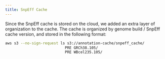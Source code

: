 ```yaml
---
title: SnpEff Cache
---
```


Since the SnpEff cache is stored on the cloud, we added an extra layer of organization to the cache.
The cache is organized by genome build / SnpEff cache version, and stored in the following format:

```bash
aws s3 --no-sign-request ls s3://annotation-cache/snpeff_cache/
                           PRE GRCh38.105/
                           PRE WBcel235.105/
```
